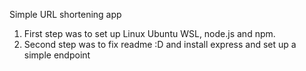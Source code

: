 Simple URL shortening app
1. First step was to set up Linux Ubuntu WSL, node.js and npm.
2. Second step was to fix readme :D and install express and set up a simple endpoint